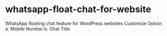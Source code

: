 # whatsapp-float-chat-for-website
WhatsApp floating chat feature for WordPress websites
Customize Option
a. Mobile Number
b. Chat Title 